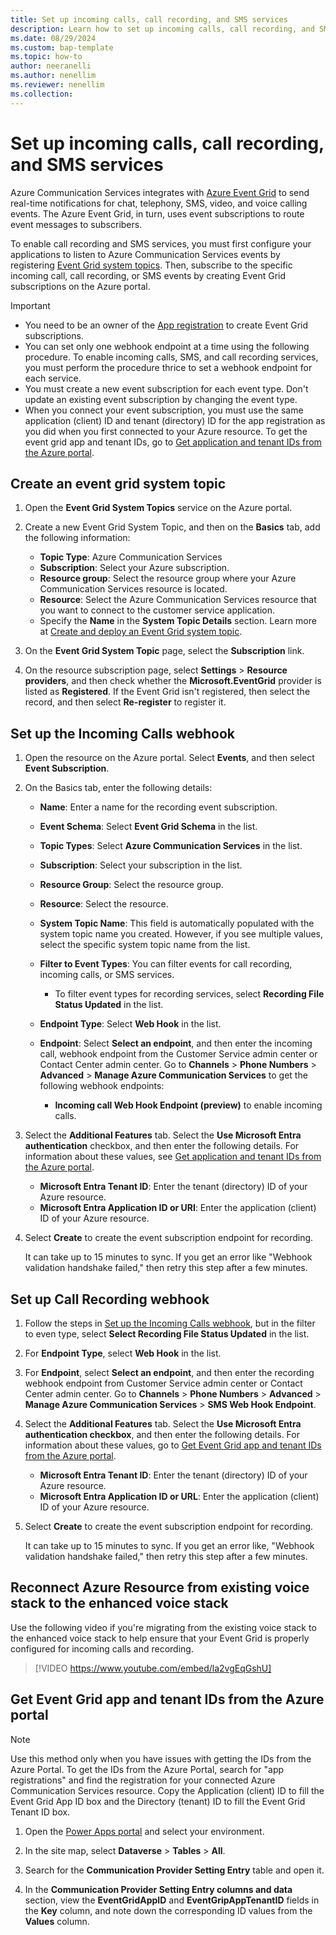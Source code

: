 ```yaml
---
title: Set up incoming calls, call recording, and SMS services
description: Learn how to set up incoming calls, call recording, and SMS services using the Azure Event Grid.
ms.date: 08/29/2024
ms.custom: bap-template
ms.topic: how-to
author: neeranelli
ms.author: nenellim
ms.reviewer: nenellim
ms.collection:
---
```


# Set up incoming calls, call recording, and SMS services

Azure Communication Services integrates with [Azure Event Grid](/azure/event-grid/overview) to send real-time notifications for chat, telephony, SMS, video, and voice calling events. The Azure Event Grid, in turn, uses event subscriptions to route event messages to subscribers.

To enable call recording and SMS services, you must first configure your applications to listen to Azure Communication Services events by registering [Event Grid system topics](/azure/event-grid/system-topics). Then, subscribe to the specific incoming call, call recording, or SMS events by creating Event Grid subscriptions on the Azure portal.

> [!IMPORTANT]
>
> - You need to be an owner of the [App registration](#get-event-grid-app-and-tenant-ids-from-the-azure-portal) to create Event Grid subscriptions. 
> - You can set only one webhook endpoint at a time using the following procedure. To enable incoming calls, SMS, and call recording services, you must perform the procedure thrice to set a webhook endpoint for each service.
> - You must create a new event subscription for each event type. Don't update an existing event subscription by changing the event type.
> - When you connect your event subscription, you must use the same application (client) ID and tenant (directory) ID for the app registration as you did when you first connected to your Azure resource. To get the event grid app and tenant IDs, go to [Get application and tenant IDs from the Azure portal](#get-event-grid-app-and-tenant-ids-from-the-azure-portal).

## Create an event grid system topic

1. Open the **Event Grid System Topics** service on the Azure portal.
1. Create a new Event Grid System Topic, and then on the **Basics** tab, add the following information:
   - **Topic Type**: Azure Communication Services
   - **Subscription**: Select your Azure subscription.
   - **Resource group**: Select the resource group where your Azure Communication Services resource is located.
   - **Resource**: Select the Azure Communication Services resource that you want to connect to the customer service application.
   - Specify the **Name** in the **System Topic Details** section.
    Learn more at [Create and deploy an Event Grid system topic](/azure/event-grid/create-view-manage-system-topics#create-a-system-topic).

1. On the **Event Grid System Topic** page, select the **Subscription** link.
1. On the resource subscription page, select **Settings** > **Resource providers**, and then check whether the **Microsoft.EventGrid** provider is listed as **Registered**. If the Event Grid isn't registered, then select the record, and then select **Re-register** to register it.

## Set up the Incoming Calls webhook

1. Open the resource on the Azure portal. Select **Events**, and then select **Event Subscription**.

1. On the Basics tab, enter the following details:
    - **Name**: Enter a name for the recording event subscription.
    - **Event Schema**: Select **Event Grid Schema** in the list.
    - **Topic Types**: Select **Azure Communication Services** in the list.
    - **Subscription**: Select your subscription in the list.
    - **Resource Group**: Select the resource group.
    - **Resource**: Select the resource.
    - **System Topic Name**: This field is automatically populated with the system topic name you created. However, if you see multiple values, select the specific system topic name from the list.
    - **Filter to Event Types**: You can filter events for call recording, incoming calls, or SMS services.
        - To filter event types for recording services, select **Recording File Status Updated** in the list.
     
     - **Endpoint Type**: Select **Web Hook** in the list.
     - **Endpoint**: Select **Select an endpoint**, and then enter the incoming call, webhook endpoint from the Customer Service admin center or Contact Center admin center. Go to **Channels** > **Phone Numbers** > **Advanced** > **Manage Azure Communication Services** to get the following webhook endpoints:
        - **Incoming call Web Hook Endpoint (preview)** to enable incoming calls.

1. Select the **Additional Features** tab. Select the **Use Microsoft Entra authentication** checkbox, and then enter the following details. For information about these values, see [Get application and tenant IDs from the Azure portal](#get-event-grid-app-and-tenant-ids-from-the-azure-portal).

   - **Microsoft Entra Tenant ID**: Enter the tenant (directory) ID of your Azure resource.
   - **Microsoft Entra Application ID or URI**: Enter the application (client) ID of your Azure resource.

1. Select **Create** to create the event subscription endpoint for recording.

   It can take up to 15 minutes to sync. If you get an error like "Webhook validation handshake failed," then retry this step after a few minutes.

## Set up Call Recording webhook

1. Follow the steps in [Set up the Incoming Calls webhook](#set-up-the-incoming-calls-webhook), but in the filter to even type, select **Select Recording File Status Updated** in the list.
1. For **Endpoint Type**, select **Web Hook** in the list.
1. For **Endpoint**, select **Select an endpoint**, and then enter the recording webhook endpoint from Customer Service admin center or Contact Center admin center. Go to **Channels** > **Phone Numbers** > **Advanced** > **Manage Azure Communication Services** > **SMS Web Hook Endpoint**.
1. Select the **Additional Features** tab. Select the **Use Microsoft Entra authentication checkbox**, and then enter the following details. For information about these values, go to [Get Event Grid app and tenant IDs from the Azure portal](#get-event-grid-app-and-tenant-ids-from-the-azure-portal).
    - **Microsoft Entra Tenant ID**: Enter the tenant (directory) ID of your Azure resource.
    - **Microsoft Entra Application ID or URL**: Enter the application (client) ID of your Azure resource.
  
1. Select **Create** to create the event subscription endpoint for recording.

   It can take up to 15 minutes to sync. If you get an error like, "Webhook validation handshake failed," then retry this step after a few minutes.

## Reconnect Azure Resource from existing voice stack to the enhanced voice stack

Use the following video if you're migrating from the existing voice stack to the enhanced voice stack to help ensure that your Event Grid is properly configured for incoming calls and recording.

> [!VIDEO https://www.youtube.com/embed/la2vgEqGshU]

## Get Event Grid app and tenant IDs from the Azure portal

> [!NOTE]
> Use this method only when you have issues with getting the IDs from the Azure Portal. To get the IDs from the Azure Portal, search for "app registrations" and find the registration for your connected Azure Communication Services resource. Copy the Application (client) ID to fill the Event Grid App ID box and the Directory (tenant) ID to fill the Event Grid Tenant ID box.

1. Open the [Power Apps portal](https://make.powerapps.com) and select your environment.

1. In the site map, select **Dataverse** > **Tables** > **All**.

1. Search for the **Communication Provider Setting Entry** table and open it.

1. In the **Communication Provider Setting Entry columns and data** section, view the **EventGridAppID** and **EventGripAppTenantID** fields in the **Key** column, and note down the corresponding ID values from the **Values** column.
